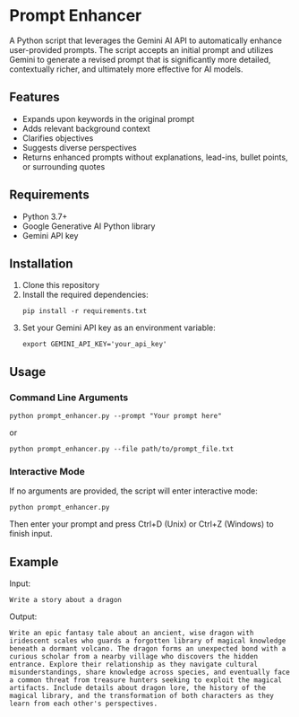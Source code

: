 # Prompt Enhancer

A Python script that leverages the Gemini AI API to automatically enhance user-provided prompts. The script accepts an initial prompt and utilizes Gemini to generate a revised prompt that is significantly more detailed, contextually richer, and ultimately more effective for AI models.

## Features

- Expands upon keywords in the original prompt
- Adds relevant background context
- Clarifies objectives
- Suggests diverse perspectives
- Returns enhanced prompts without explanations, lead-ins, bullet points, or surrounding quotes

## Requirements

- Python 3.7+
- Google Generative AI Python library
- Gemini API key

## Installation

1. Clone this repository
2. Install the required dependencies:
   ```
   pip install -r requirements.txt
   ```
3. Set your Gemini API key as an environment variable:
   ```
   export GEMINI_API_KEY='your_api_key'
   ```

## Usage

### Command Line Arguments

```
python prompt_enhancer.py --prompt "Your prompt here"
```

or

```
python prompt_enhancer.py --file path/to/prompt_file.txt
```

### Interactive Mode

If no arguments are provided, the script will enter interactive mode:

```
python prompt_enhancer.py
```

Then enter your prompt and press Ctrl+D (Unix) or Ctrl+Z (Windows) to finish input.

## Example

Input:
```
Write a story about a dragon
```

Output:
```
Write an epic fantasy tale about an ancient, wise dragon with iridescent scales who guards a forgotten library of magical knowledge beneath a dormant volcano. The dragon forms an unexpected bond with a curious scholar from a nearby village who discovers the hidden entrance. Explore their relationship as they navigate cultural misunderstandings, share knowledge across species, and eventually face a common threat from treasure hunters seeking to exploit the magical artifacts. Include details about dragon lore, the history of the magical library, and the transformation of both characters as they learn from each other's perspectives.
```